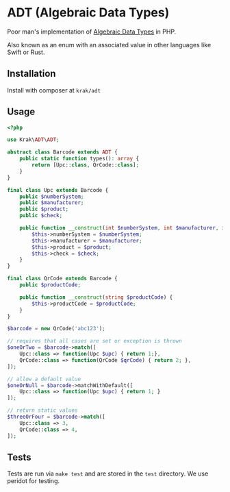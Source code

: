 # ADT (Algebraic Data Types)

Poor man's implementation of [Algebraic Data Types](https://en.wikipedia.org/wiki/Algebraic_data_type) in PHP.

Also known as an enum with an associated value in other languages like Swift or Rust.

## Installation

Install with composer at `krak/adt`

## Usage

```php
<?php

use Krak\ADT\ADT;

abstract class Barcode extends ADT {
    public static function types(): array {
        return [Upc::class, QrCode::class];
    }
}

final class Upc extends Barcode {
    public $numberSystem;
    public $manufacturer;
    public $product;
    public $check;

    public function __construct(int $numberSystem, int $manufacturer, int $product, int $check) {
        $this->numberSystem = $numberSystem;
        $this->manufacturer = $manufacturer;
        $this->product = $product;
        $this->check = $check;
    }
}

final class QrCode extends Barcode {
    public $productCode;

    public function __construct(string $productCode) {
        $this->productCode = $productCode;
    }
}

$barcode = new QrCode('abc123');

// requires that all cases are set or exception is thrown
$oneOrTwo = $barcode->match([
    Upc::class => function(Upc $upc) { return 1;},
    QrCode::class => function(QrCode $qrCode) { return 2; },
]);

// allow a default value
$oneOrNull = $barcode->matchWithDefault([
    Upc::class => function(Upc $upc) { return 1; }
]);

// return static values
$threeOrFour = $barcode->match([
    Upc::class => 3,
    QrCode::class => 4,
]);
```

## Tests

Tests are run via `make test` and are stored in the `test` directory. We use peridot for testing.
